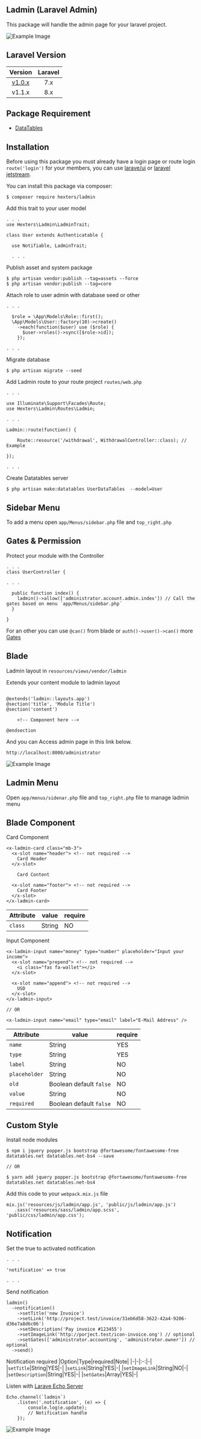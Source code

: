 ## Ladmin (Laravel Admin)

This package will handle the admin page for your laravel project.

![Example Image](https://github.com/hexters/ladmin/blob/master/user.png?raw=true)

## Laravel Version

|Version|Laravel|
|:-:|:-:|
| [v1.0.x](https://github.com/hexters/ladmin/blob/master/versions/1.0.md) | 7.x |
| v1.1.x | 8.x |

## Package Requirement
- [DataTables](https://github.com/yajra/laravel-datatables)

## Installation

Before using this package you must already have a login page or route login `route('login')` for your members, you can use [larave/ui](https://github.com/laravel/ui) or [laravel jetstream](https://jetstream.laravel.com/1.x/introduction.html).

You can install this package via composer:
```
$ composer require hexters/ladmin
```

Add this trait to your user model
```
. . .
use Hexters\Ladmin\LadminTrait;

class User extends Authenticatable {

  use Notifiable, LadminTrait;

  . . .
```

Publish asset and system package
```
$ php artisan vendor:publish --tag=assets --force
$ php artisan vendor:publish --tag=core

```

Attach role to user admin with database seed or other
```
. . .

  $role = \App\Models\Role::first();
  \App\Models\User::factory(10)->create()
    ->each(function($user) use ($role) {
      $user->roles()->sync([$role->id]);
    });

. . .
```

Migrate database
```
$ php artisan migrate --seed
```

Add Ladmin route to your route project `routes/web.php`
```
. . .

use Illuminate\Support\Facades\Route;
use Hexters\Ladmin\Routes\Ladmin;

. . .

Ladmin::route(function() {

    Route::resource('/withdrawal', WithdrawalController::class); // Example

});

. . .

```

Create Datatables server
```
$ php artisan make:datatables UserDataTables  --model=User
```

## Sidebar Menu
To add a menu open `app/Menus/sidebar.php` file and `top_right.php`

## Gates & Permission
Protect your module with the Controller
```
. . . 
class UserController {

. . .

  public function index() {
    ladmin()->allow(['administrator.account.admin.index']) // Call the gates based on menu `app/Menus/sidebar.php`
  }

}
```

For an other you can use `@can()` from blade or `auth()->user()->can()` more [Gates](https://laravel.com/docs/8.x/authorization#gates)

## Blade
Ladmin layout in `resources/views/vendor/ladmin`

Extends your content module to ladmin layout
```

@extends('ladmin::layouts.app')
@section('title', 'Module Title')
@section('content')
    
    <!-- Component here -->

@endsection

```

And you can Access admin page in this link below.
```
http://localhost:8000/administrator
```
![Example Image](https://github.com/hexters/ladmin/blob/master/login.png?raw=true)

## Ladmin Menu

Open `app/menus/sidenar.php` file and `top_right.php` file to manage ladmin menu

## Blade Component

Card Component
```
<x-ladmin-card class="mb-3">
  <x-slot name="header"> <!-- not required -->
    Card Header
  </x-slot>

    Card Content

  <x-slot name="footer"> <!-- not required -->
    Card Footer
  </x-slot>
</x-ladmin-card>
```
|Attribute|value|require|
|-|-|-|
|`class`|String|NO|

Input Component
```
<x-ladmin-input name="money" type="number" placeholder="Input your income">
  <x-slot name="prepend"> <!-- not required -->
    <i class="fas fa-wallet"></i>
  </x-slot>

  <x-slot name="append"> <!-- not required -->
    USD
  </x-slot>
</x-ladmin-input>

// OR

<x-ladmin-input name="email" type="email" label="E-Mail Address" />

```

|Attribute|value|require|
|-|-|-|
|`name`|String|YES|
|`type`|String|YES|
|`label`|String|NO|
|`placeholder`|String|NO|
|`old`|Boolean default `false`|NO|
|`value`|String|NO|
|`required`|Boolean default `false`|NO|

## Custom Style
Install node modules
```
$ npm i jquery popper.js bootstrap @fortawesome/fontawesome-free datatables.net datatables.net-bs4 --save

// OR

$ yarn add jquery popper.js bootstrap @fortawesome/fontawesome-free datatables.net datatables.net-bs4

```

Add this code to your  `webpack.mix.js` file
```
mix.js('resources/js/ladmin/app.js', 'public/js/ladmin/app.js')
   .sass('resources/sass/ladmin/app.scss', 'public/css/ladmin/app.css');
```

## Notification

Set the true to activated notification

```
. . .

'notification' => true

. . .
```

Send notification
```
ladmin()
  ->notification()
    ->setTitle('new Invoice')
    ->setLink('http://project.test/invoice/31eb6d58-3622-42a4-9206-d36e7a8d6c06')
    ->setDescription('Pay invoice #123455')
    ->setImageLink('http://porject.test/icon-invoice.ong') // optional
    ->setGates(['administrator.accounting', 'administrator.owner']) // optional
  ->send()

```
Notification required
|Option|Type|required|Note|
|-|-|:-:|-|
|`setTitle`|String|YES|-|
|`setLink`|String|YES|-|
|`setImageLink`|String|NO|-|
|`setDescription`|String|YES|-|
|`setGates`|Array|YES|-|

Listen with [Larave Echo Server](https://github.com/tlaverdure/laravel-echo-server)
```
Echo.channel(`ladmin`)
    .listen('.notification', (e) => {
        console.log(e.update);
        // Notification handle
    });
```
![Example Image](https://github.com/hexters/ladmin/blob/master/notification.png?raw=true)